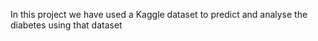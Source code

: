 In this project we have used a Kaggle dataset to predict and analyse the diabetes using that dataset
